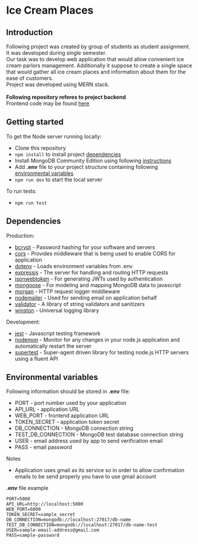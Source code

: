 # Ice Cream Places
## Introduction
Following project was created by group of students as student assignment. It was developed during single semester.
</br> 
Our task was to develop web application that would allow convenient ice cream parlors management. Additionally it suppose to create a single space that would gather all ice cream places and information about them for the ease of customers.
</br>
Project was developed using MERN stack.
</br>
</br>
**Following repository referes to project backend**
</br>
Frontend code may be found [here](https://github.com/Ice-Cream-Places-ICP/WEB)
</br>
## Getting started
To get the Node server running locally:
- Clone this repository
- `npm install` to install project [dependencies](#dependencies)
- Install MongoDB Community Edition using following [instructions](https://www.mongodb.com/docs/manual/installation/#tutorials)
- Add **.env** file to your project structure containing following [environmental variables](#environmental-variables)
- `npm run dev` to start the local server

To run tests:
- `npm run test`

## Dependencies
Production:
- [bcrypt](https://github.com/pyca/bcrypt) - Password hashing for your software and servers
- [cors](https://github.com/expressjs/cors) - Provides middleware that is being used to enable CORS for application
- [dotenv](https://github.com/motdotla/dotenv) - Loads environment variables from .env
- [expressjs](https://github.com/expressjs/express) - The server for handling and routing HTTP requests
- [jsonwebtoken](https://github.com/auth0/node-jsonwebtoken) - For generating JWTs used by authentication
- [mongoose](https://github.com/Automattic/mongoose) - For modeling and mapping MongoDB data to javascript 
- [morgan](https://github.com/expressjs/morgan) - HTTP request logger middleware
- [nodemailer](https://github.com/nodemailer/nodemailer) - Used for sending email on application behalf
- [validator](https://github.com/validatorjs/validator.js/) - A library of string validators and sanitizers
- [winston](https://github.com/winstonjs/winston) - Universal logging library

Development:
- [jest](https://github.com/facebook/jest) - Javascript testing framework
- [nodemon](https://github.com/remy/nodemon) - Monitor for any changes in your node.js application and automatically restart the server
- [supertest](https://github.com/ladjs/supertest) - Super-agent driven library for testing node.js HTTP servers using a fluent API

## Environmental variables
Following information should be stored in **.env** file:
- PORT - port number used by your application
- API_URL - application URL
- WEB_PORT - frontend application URL
- TOKEN_SECRET - application token secret
- DB_CONNECTION - MongoDB connection string
- TEST_DB_CONNECTION - MongoDB test database connection string
- USER - email address used by app to send verification email
- PASS - email password

Notes
- Application uses gmail as its service so in order to allow confirmation emails to be send properly you have to use gmail account

**.env** file example
```
PORT=5000
API_URL=http://localhost:5000
WEB_PORT=6000
TOKEN_SECRET=sample_secret
DB_CONNECTION=mongodb://localhost:27017/db-name
TEST_DB_CONNECTION=mongodb://localhost:27017/db-name-test
USER=sample-email-address@gmail.com
PASS=sample-password
```